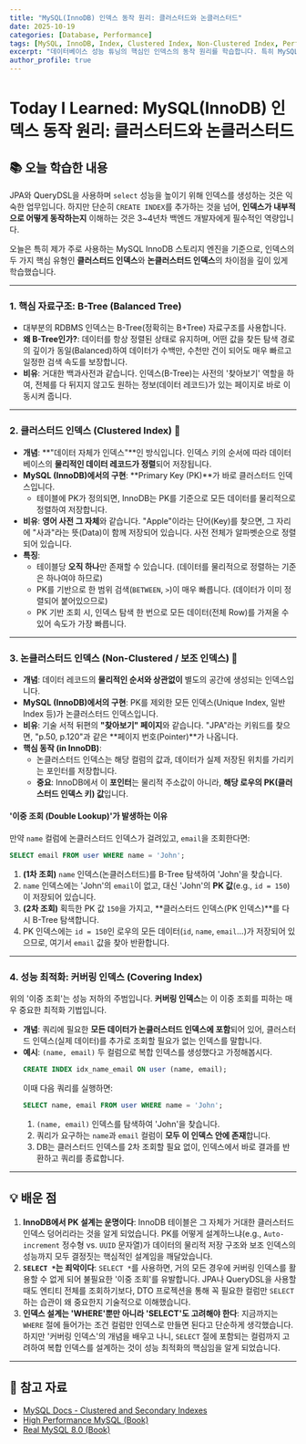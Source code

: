```yaml
---
title: "MySQL(InnoDB) 인덱스 동작 원리: 클러스터드와 논클러스터드"
date: 2025-10-19
categories: [Database, Performance]
tags: [MySQL, InnoDB, Index, Clustered Index, Non-Clustered Index, Performance Tuning, TIL]
excerpt: "데이터베이스 성능 튜닝의 핵심인 인덱스의 동작 원리를 학습합니다. 특히 MySQL InnoDB 엔진의 클러스터드 인덱스(Primary Key)와 논클러스터드(보조) 인덱스의 구조적 차이, 그리고 커버링 인덱스의 중요성을 알아봅니다."
author_profile: true
---
```


# Today I Learned: MySQL(InnoDB) 인덱스 동작 원리: 클러스터드와 논클러스터드

## 📚 오늘 학습한 내용

JPA와 QueryDSL을 사용하며 `select` 성능을 높이기 위해 인덱스를 생성하는 것은 익숙한 업무입니다. 하지만 단순히 `CREATE INDEX`를 추가하는 것을 넘어, **인덱스가 내부적으로 어떻게 동작하는지** 이해하는 것은 3~4년차 백엔드 개발자에게 필수적인 역량입니다.

오늘은 특히 제가 주로 사용하는 MySQL InnoDB 스토리지 엔진을 기준으로, 인덱스의 두 가지 핵심 유형인 **클러스터드 인덱스**와 **논클러스터드 인덱스**의 차이점을 깊이 있게 학습했습니다.

---

### 1. **핵심 자료구조: B-Tree (Balanced Tree)**

-   대부분의 RDBMS 인덱스는 B-Tree(정확히는 B+Tree) 자료구조를 사용합니다.
-   **왜 B-Tree인가?**: 데이터를 항상 정렬된 상태로 유지하며, 어떤 값을 찾든 탐색 경로의 깊이가 동일(Balanced)하여 데이터가 수백만, 수천만 건이 되어도 매우 빠르고 일정한 검색 속도를 보장합니다.
-   **비유**: 거대한 백과사전과 같습니다. 인덱스(B-Tree)는 사전의 '찾아보기' 역할을 하여, 전체를 다 뒤지지 않고도 원하는 정보(데이터 레코드)가 있는 페이지로 바로 이동시켜 줍니다.

---

### 2. **클러스터드 인덱스 (Clustered Index) 📖**

-   **개념**: **"데이터 자체가 인덱스"**인 방식입니다. 인덱스 키의 순서에 따라 데이터베이스의 **물리적인 데이터 레코드가 정렬**되어 저장됩니다.
-   **MySQL (InnoDB)에서의 구현**: **Primary Key (PK)**가 바로 클러스터드 인덱스입니다.
    -   테이블에 PK가 정의되면, InnoDB는 PK를 기준으로 모든 데이터를 물리적으로 정렬하여 저장합니다.
-   **비유**: **영어 사전 그 자체**와 같습니다. "Apple"이라는 단어(Key)를 찾으면, 그 자리에 "사과"라는 뜻(Data)이 함께 저장되어 있습니다. 사전 전체가 알파벳순으로 정렬되어 있습니다.
-   **특징**:
    -   테이블당 **오직 하나**만 존재할 수 있습니다. (데이터를 물리적으로 정렬하는 기준은 하나여야 하므로)
    -   PK를 기반으로 한 범위 검색(`BETWEEN`, `>`)이 매우 빠릅니다. (데이터가 이미 정렬되어 붙어있으므로)
    -   PK 기반 조회 시, 인덱스 탐색 한 번으로 모든 데이터(전체 Row)를 가져올 수 있어 속도가 가장 빠릅니다.



---

### 3. **논클러스터드 인덱스 (Non-Clustered / 보조 인덱스) 📑**

-   **개념**: 데이터 레코드의 **물리적인 순서와 상관없이** 별도의 공간에 생성되는 인덱스입니다.
-   **MySQL (InnoDB)에서의 구현**: PK를 제외한 모든 인덱스(Unique Index, 일반 Index 등)가 논클러스터드 인덱스입니다.
-   **비유**: 기술 서적 뒤편의 **"찾아보기" 페이지**와 같습니다. "JPA"라는 키워드를 찾으면, "p.50, p.120"과 같은 **페이지 번호(Pointer)**가 나옵니다.
-   **핵심 동작 (in InnoDB)**:
    -   논클러스터드 인덱스는 해당 컬럼의 값과, 데이터가 실제 저장된 위치를 가리키는 포인터를 저장합니다.
    -   **중요**: InnoDB에서 이 **포인터**는 물리적 주소값이 아니라, **해당 로우의 PK(클러스터드 인덱스 키) 값**입니다.

#### **'이중 조회 (Double Lookup)'가 발생하는 이유**
만약 `name` 컬럼에 논클러스터드 인덱스가 걸려있고, `email`을 조회한다면:
```sql
SELECT email FROM user WHERE name = 'John';
```
1.  **(1차 조회)** `name` 인덱스(논클러스터드)를 B-Tree 탐색하여 'John'을 찾습니다.
2.  `name` 인덱스에는 'John'의 `email`이 없고, 대신 'John'의 **PK 값**(e.g., `id = 150`)이 저장되어 있습니다.
3.  **(2차 조회)** 획득한 PK 값 `150`을 가지고, **클러스터드 인덱스(PK 인덱스)**를 다시 B-Tree 탐색합니다.
4.  PK 인덱스에는 `id = 150`인 로우의 모든 데이터(`id`, `name`, `email`...)가 저장되어 있으므로, 여기서 `email` 값을 찾아 반환합니다.

---

### 4. **성능 최적화: 커버링 인덱스 (Covering Index)**

위의 '이중 조회'는 성능 저하의 주범입니다. **커버링 인덱스**는 이 이중 조회를 피하는 매우 중요한 최적화 기법입니다.

-   **개념**: 쿼리에 필요한 **모든 데이터가 논클러스터드 인덱스에 포함**되어 있어, 클러스터드 인덱스(실제 데이터)를 추가로 조회할 필요가 없는 인덱스를 말합니다.
-   **예시**: `(name, email)` 두 컬럼으로 복합 인덱스를 생성했다고 가정해봅시다.
    ```sql
    CREATE INDEX idx_name_email ON user (name, email);
    ```
    이때 다음 쿼리를 실행하면:
    ```sql
    SELECT name, email FROM user WHERE name = 'John';
    ```
    1.  `(name, email)` 인덱스를 탐색하여 'John'을 찾습니다.
    2.  쿼리가 요구하는 `name`과 `email` 컬럼이 **모두 이 인덱스 안에 존재**합니다.
    3.  DB는 클러스터드 인덱스를 2차 조회할 필요 없이, 인덱스에서 바로 결과를 반환하고 쿼리를 종료합니다.

---

## 💡 배운 점

1.  **InnoDB에서 PK 설계는 운명이다**: InnoDB 테이블은 그 자체가 거대한 클러스터드 인덱스 덩어리라는 것을 알게 되었습니다. PK를 어떻게 설계하느냐(e.g., `Auto-increment` 정수형 vs. `UUID` 문자열)가 데이터의 물리적 저장 구조와 보조 인덱스의 성능까지 모두 결정짓는 핵심적인 설계임을 깨달았습니다.
2.  **`SELECT *`는 죄악이다**: `SELECT *`를 사용하면, 거의 모든 경우에 커버링 인덱스를 활용할 수 없게 되어 불필요한 '이중 조회'를 유발합니다. JPA나 QueryDSL을 사용할 때도 엔티티 전체를 조회하기보다, DTO 프로젝션을 통해 꼭 필요한 컬럼만 `SELECT`하는 습관이 왜 중요한지 기술적으로 이해했습니다.
3.  **인덱스 설계는 'WHERE'뿐만 아니라 'SELECT'도 고려해야 한다**: 지금까지는 `WHERE` 절에 들어가는 조건 컬럼만 인덱스로 만들면 된다고 단순하게 생각했습니다. 하지만 '커버링 인덱스'의 개념을 배우고 나니, `SELECT` 절에 포함되는 컬럼까지 고려하여 복합 인덱스를 설계하는 것이 성능 최적화의 핵심임을 알게 되었습니다.

---

## 🔗 참고 자료

-   [MySQL Docs - Clustered and Secondary Indexes](https://dev.mysql.com/doc/refman/8.0/en/innodb-index-types.html)
-   [High Performance MySQL (Book)](https://www.oreilly.com/library/view/high-performance-mysql/9781449314286/)
-   [Real MySQL 8.0 (Book)](https://www.yes24.com/Product/Goods/103217451)